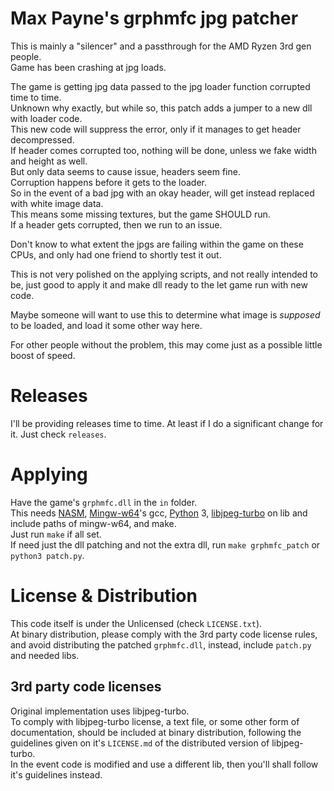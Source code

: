 # Max Payne's grphmfc jpg patcher

This is mainly a "silencer" and a passthrough for the AMD Ryzen 3rd gen people.\
Game has been crashing at jpg loads.

The game is getting jpg data passed to the jpg loader function corrupted time to time.\
Unknown why exactly, but while so, this patch adds a jumper to a new dll with loader code.\
This new code will suppress the error, only if it manages to get header decompressed.\
If header comes corrupted too, nothing will be done, unless we fake width and height as well.\
But only data seems to cause issue, headers seem fine.\
Corruption happens before it gets to the loader.\
So in the event of a bad jpg with an okay header, will get instead replaced with white image data.\
This means some missing textures, but the game SHOULD run.\
If a header gets corrupted, then we run to an issue.

Don't know to what extent the jpgs are failing within the game on these CPUs, and only had one friend to shortly test it out.

This is not very polished on the applying scripts, and not really intended to be, just good to apply it and make dll ready to the let game run with new code.

Maybe someone will want to use this to determine what image is _supposed_ to be loaded, and load it some other way here.

For other people without the problem, this may come just as a possible little boost of speed.

# Releases

I'll be providing releases time to time. At least if I do a significant change for it.
Just check `releases`.

# Applying

Have the game's `grphmfc.dll` in the `in` folder.\
This needs [NASM](https://www.nasm.us), [Mingw-w64](http://mingw-w64.org)'s gcc, [Python](https://www.python.org) 3, [libjpeg-turbo](https://github.com/libjpeg-turbo/libjpeg-turbo) on lib and include paths of mingw-w64, and make.\
Just run `make` if all set.\
If need just the dll patching and not the extra dll, run `make grphmfc_patch` or `python3 patch.py`.

# License & Distribution

This code itself is under the Unlicensed (check `LICENSE.txt`).\
At binary distribution, please comply with the 3rd party code license rules, and avoid distributing the patched `grphmfc.dll`, instead, include `patch.py` and needed libs.

## 3rd party code licenses

Original implementation uses libjpeg-turbo.\
To comply with libjpeg-turbo license, a text file, or some other form of documentation, should be included at binary distribution, following the guidelines given on it's `LICENSE.md` of the distributed version of libjpeg-turbo.\
In the event code is modified and use a different lib, then you'll shall follow it's guidelines instead.
